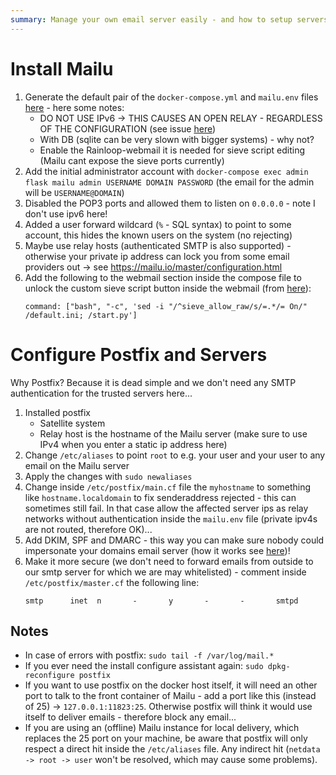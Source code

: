```yaml
---
summary: Manage your own email server easily - and how to setup servers to email you. And SPF and stuff...
---
```


# Install Mailu #
1. Generate the default pair of the `docker-compose.yml` and `mailu.env` files [here](https://setup.mailu.io/1.7/) - here some notes:
    * DO NOT USE IPv6 -> THIS CAUSES AN OPEN RELAY - REGARDLESS OF THE CONFIGURATION (see issue [here](https://github.com/Mailu/Mailu/issues/1578))
    * With DB (sqlite can be very slown with bigger systems) - why not?
    * Enable the Rainloop-webmail it is needed for sieve script editing (Mailu cant expose the sieve ports currently)
2. Add the initial administrator account with `docker-compose exec admin flask mailu admin USERNAME DOMAIN PASSWORD` (the email for the admin will be `USERNAME@DOMAIN`)
3. Disabled the POP3 ports and allowed them to listen on `0.0.0.0` - note I don't use ipv6 here!
4. Added a user forward wildcard (`%` - SQL syntax) to point to some account, this hides the known users on the system (no rejecting)
5. Maybe use relay hosts (authenticated SMTP is also supported) - otherwise your private ip address can lock you from some email providers out -> see https://mailu.io/master/configuration.html
6. Add the following to the webmail section inside the compose file to unlock the custom sieve script button inside the webmail (from [here](https://github.com/Mailu/Mailu/issues/1452)):
    ```
    command: ["bash", "-c", 'sed -i "/^sieve_allow_raw/s/=.*/= On/" /default.ini; /start.py']
    ```

# Configure Postfix and Servers #
Why Postfix? Because it is dead simple and we don't need any SMTP authentication for the trusted servers here...
1. Installed postfix
    * Satellite system
    * Relay host is the hostname of the Mailu server (make sure to use IPv4 when you enter a static ip address here)
2. Change `/etc/aliases` to point `root` to e.g. your user and your user to any email on the Mailu server
3. Apply the changes with `sudo newaliases`
4. Change inside `/etc/postfix/main.cf` file the `myhostname` to something like `hostname.localdomain` to fix senderaddress rejected - this can sometimes still fail. In that case allow the affected server ips as relay networks without authentication inside the `mailu.env` file (private ipv4s are not routed, therefore OK)...
5. Add DKIM, SPF and DMARC - this way you can make sure nobody could impersonate your domains email server (how it works see [here](https://www.youtube.com/watch?v=oEpU-iqBerI))!
6. Make it more secure (we don't need to forward emails from outside to our smtp server for which we are may whitelisted) - comment inside `/etc/postfix/master.cf` the following line:
    ```
    smtp      inet  n       -       y       -       -       smtpd
    ```

## Notes ##
* In case of errors with postfix: `sudo tail -f /var/log/mail.*`
* If you ever need the install configure assistant again: `sudo dpkg-reconfigure postfix`
* If you want to use postfix on the docker host itself, it will need an other port to talk to the front container of Mailu - add a port like this (instead of 25) -> `127.0.0.1:11823:25`. Otherwise postfix will think it would use itself to deliver emails - therefore block any email...
* If you are using an (offline) Mailu instance for local delivery, which replaces the 25 port on your machine, be aware that postfix will only respect a direct hit inside the `/etc/aliases` file. Any indirect hit (`netdata -> root -> user` won't be resolved, which may cause some problems).
